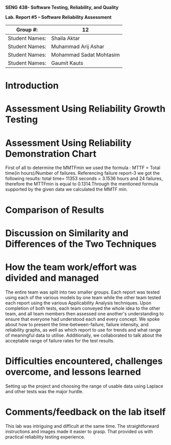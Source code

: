 **SENG 438- Software Testing, Reliability, and Quality**

**Lab. Report \#5 – Software Reliability Assessment**

| Group \#:      |  12   |
| -------------- | --- |
| Student Names: | Shaila Aktar    |
| Student Names: | Muhammad Arij Ashar  |
| Student Names: | Mohammad Sadat Mohtasim   |
| Student Names: | Gaumit Kauts |

# Introduction

# 

# Assessment Using Reliability Growth Testing 

# Assessment Using Reliability Demonstration Chart 

First of all to determine the MMTFmin we used the formula : MTTF = Total time(in hours)/Number of failures. Referencing failure report-3 we got the following results: total time= 11353 seconds = 3.1536 hours and 24 failures, therefore the MTTFmin is equal to 0.1314.Through the mentioned formula supported by the given data we calculated the MMTF min.

# Comparison of Results

# Discussion on Similarity and Differences of the Two Techniques

# How the team work/effort was divided and managed
The entire team was split into two smaller groups. Each report was tested using each of the various models by one team while the other team tested each report using the various Applicability Analysis techniques. Upon completion of both tests, each team conveyed the whole idea to the other team, and all team members then assessed one another's understanding to ensure that everyone had understood each and every concept. We spoke about how to present the time-between-failure, failure intensity, and reliability graphs, as well as which report to use for trends and what range of meaningful data to utilise. Additionally, we collaborated to talk about the acceptable range of failure rates for the test results.
# 

# Difficulties encountered, challenges overcome, and lessons learned
Setting up the project and choosing the range of usable data using Laplace and other tests was the major hurdle.
# Comments/feedback on the lab itself
This lab was intriguing and difficult at the same time. The straightforward instructions and images made it easier to grasp. That provided us with practical reliability testing experience.
